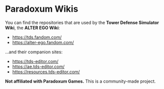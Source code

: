 # Paradoxum Wikis

You can find the repositories that are used by the **Tower Defense Simulator Wiki**, the **ALTER EGO Wiki**:
* https://tds.fandom.com/
* https://alter-ego.fandom.com/

...and their companion sites:
* https://tds-editor.com/
* https://ae.tds-editor.com/
* https://resources.tds-editor.com/

**Not affiliated with Paradoxum Games.** This is a community-made project.
